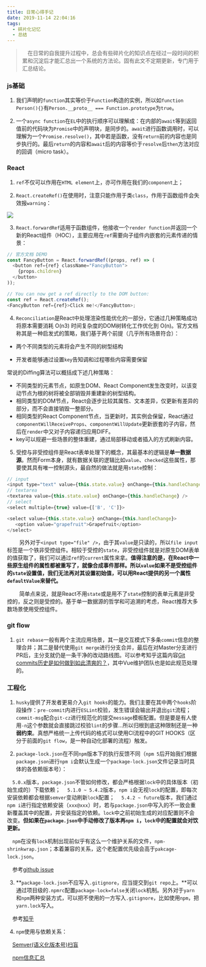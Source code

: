 ```yaml
---
title: 日常心得手记
date: 2019-11-14 22:04:16
tags:
  - 碎片化记忆
  - 总结
---
```


> &emsp;在日常的自我提升过程中，总会有些碎片化的知识点在经过一段时间的积累和沉淀后才能汇总出一个系统的方法论。固有此文不定期更新，专门用于汇总结论。

<escape><!-- more --></escape>

### js基础

1. 我们声明的`function`其实等价于`Function`构造的实例，所以如`function Person(){}`有`Person.__proto__ === Function.prototype`为`true`。

2. 一个`async function`在`EL`中的执行顺序可以理解成：在内部的`await`等到返回值前的代码块为`Promise`中的声明块，是同步的。`await`进行函数调用时，可以理解为一个`Promise.resolve()`，其中若是函数，没有`return`前的内容也是同步执行的。最后`return`的内容和`await`后的内容等价于`resolve`后`then`方法对应的回调（micro task）。

### React

1. `ref`不仅可以作用在`HTML element`上，亦可作用在我们的`component`上；

2. `React.createRef()`在使用时，注意只能作用于类`class`，作用于函数组件会失效报`warning`：

![](refClass.jpg)

3. `React.forwardRef`适用于函数组件，他接收一个`render function`并返回一个新的React组件（HOC），主要应用在`ref`需要向子组件内嵌套的元素传递的情景：

```javascript
// 官方文档 DEMO
const FancyButton = React.forwardRef((props, ref) => (
  <button ref={ref} className="FancyButton">
    {props.children}
  </button>
));

// You can now get a ref directly to the DOM button:
const ref = React.createRef();
<FancyButton ref={ref}>Click me!</FancyButton>;
```

4. `Reconciliation`是React中处理渲染性能优化的一部分，它通过几种策略成功将原本需要消耗 O(n3) 时间复杂度的DOM树转化工作优化到 O(n)。官方文档称其是一种启发式的策略，我们基于两个前提（几乎所有场景符合）：

- 两个不同类型的元素将会产生不同的树型结构

- 开发者能够通过设置`key`告知调和过程哪些内容需要保留

常说的Diffing算法可以概括成下述几种策略：

 - 不同类型的元素节点，如原生DOM、React Component发生改变时，以该变动节点为根的树将被全部销毁并重建新的树型结构。
 - 相同类型的DOM节点，React会逐步比较其属性、文本差异，仅更新有差异的部分，而不会直接销毁一整部分。
 - 相同类型的React Component节点，当更新时，其实例会保留，React通过`componentWillReceiveProps`、`componentWillUpdate`更新嵌套的子内容，然后在`render`中又对子内容递归应用DIFF。
 - key可以规避一些场景的整体重建，通过局部移动或者插入的方式刷新内容。

 5. 受控与非受控组件是React表单处理下的概念，其最基本的逻辑是**单一数据源**。然而Form本身，就有数据关联的逻辑比如`value`、`checked`这些属性，那要使其具有唯一控制源头，最自然的做法就是用`state`控制：

 ```javascript
 // input
 <input type="text" value={this.state.value} onChange={this.handleChange} />
 // textarea
 <textarea value={this.state.value} onChange={this.handleChange} />
 // select
 <select multiple={true} value={['B', 'C']}>

<select value={this.state.value} onChange={this.handleChange}>
	<option value="grapefruit">Grapefruit</option>
</select>
 ```

 &emsp; &emsp;另外对于`<input type="file" />`，由于其`value`是只读的，所以`file input`标签是一个铁非受控组件。相较于受控的`state`，非受控组件就是对原生DOM表单的值获取了，我们可以通过`ref`的`current`属性来拿。**值得注意的是，在React中一些原生组件的属性都被重写了，就像合成事件那样。所以`value`如果不是受控组件的`state`设置值，我们无法再对其设置初始值，可以用React提供的另一个属性`defaultValue`来替代。**

  &emsp; &emsp;简单点来说，就是React不用`state`或是用不了`state`控制的表单元素是非受控的，反之则是受控的。基于单一数据源的哲学和可追溯的考虑，React推荐大多数场景使用受控组件。

### git flow

1. `git rebase`一般有两个主流应用场景，其一是交互模式下多条`commit`信息的整理合并；其二是替代使用`git merge`进行分支合并，最后在对Master分支进行PR后，主分支就仍是一条干净的改动路线图。可以参考知乎这篇内容[Git commits历史是如何做到如此清爽的？](https://www.zhihu.com/question/61283395/answer/186223235)，其中Vue维护团队也是如此规范处理的。

### 工程化

1. `husky`提供了开发者更易介入`git hooks`的能力。我们主要在其中两个`hooks`阶段操作：`pre-commit`内进行`ESLint`校验，发生错误会输出并退出`git`流程；`commit-msg`配合`git-cz`进行规范化的提交`message`模板配置。但是要是有人使用`-n`这个参数就会直接跳过校验`lint`的步骤...所以归根到底这种限制还是一种**弱约束**。真想严格统一上传代码的格式可以使用CI流程中的GIT HOOKS（区分于前面的`git flow`，是一种自动化部署的流程）触发。

2. `package-lock.json`在不同`npm`版本下的执行反馈不同（`npm 5`后开始我们根据`package.json`进行`npm i`会默认生成一个`package-lock.json`文件记录当时具体的各依赖版本号）：

 &emsp;`5.0.x`版本，`package.json`不管如何修改，都会严格根据`lock`中的具体版本（初始生成的）下载依赖；
 &emsp;`5.1.0 ~ 5.4.2`版本，`npm i`会无视`lock`的配置，即每次安装依赖都会根据`semver`变动刷新`lock`配置；
 &emsp;`5.4.2 ~ future`版本，我们通过`npm i`进行指定依赖安装（`xxx@xxx`）时，若与`package.json`中写入的不一致会重新覆盖其中的配置，并安装指定的依赖。`lock`中之前初始生成的对应配置则不会改变。**但如果在`package.json`中手动修改了版本再`npm i`，`lock`中的配置就会对饮更新。**

 &emsp;`npm`在没有`lock`机制出现前似乎有这么一个维护关系的文件，`npm-shrinkwrap.json`；本着兼容的关系，这个老配置优先级会高于`pakcage-lock.json`。

 &emsp;参考[github issue](https://github.com/npm/npm/issues/17979)

3. **`package-lock.json`不应写入`.gitignore`，应当提交到`git repo`上。**可以通过项目级的`.npmrc`配置`package-lock=false`关闭`lock`机制。另外对于`yarn`和`npm`两种安装方式，可以把不使用的一方写入`.gitignore`，比如使用`npm`，把`yarn.lock`写入。

 &emsp;参考[知乎](https://www.zhihu.com/question/62331583)

4. `npm`使用与依赖关系：

 &emsp;[Semver(语义化版本号)扫盲](https://juejin.im/post/5ad413ba6fb9a028b5485866)

 &emsp;[npm信息汇总](https://juejin.im/post/5ab3f77df265da2392364341#heading-8)